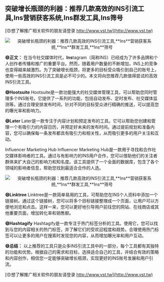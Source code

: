 ## **突破增长瓶颈的利器：推荐几款高效的INS引流工具,**Ins**营销获客系统,**Ins**群发工具,**Ins**筛号**

[😍想了解推广相关软件的朋友请登录 http://www.vst.tw](http://www.vst.tw)

 <center><img src="https://vst.tw/MP4/tuiguang/png/4.png" alt="突破增长瓶颈的利器：推荐几款高效的INS引流工具,**Ins**营销获客系统,**Ins**群发工具,**Ins**筛号"></center>

**😄正文：**
在当今社交媒体时代，**Ins**tagram（简称INS）已经成为了许多品牌和个人创作者传播和推广的重要平台。然而，随着用户数量的不断增加，INS上的竞争也变得越来越激烈。为了突破增长瓶颈，将更多的目标受众吸引到自己的账号上，使用一些高效的INS引流工具是必不可少的。本文将向您推荐几款值得尝试的高效INS引流工具。

**😄Hootsuite**
Hootsuite是一款功能强大的社交媒体管理工具，可以帮助您同时管理多个INS账号。它提供了一系列的功能，包括自动发布、定时发布、社交媒体监测等。通过合理安排发布时间，针对不同的目标受众进行精确的推送，可以提高您的曝光率和影响力。

**😄Later**
Later是一款专注于内容计划和预定发布的工具。它可以帮助您创建和管理一个有吸引力的内容日历，并预定好未来的发布时间。通过提前规划和准备内容，您可以确保每一条发布都具有吸引力和相关性，从而吸引更多的用户关注和互动。

Influencer Marketing Hub
Influencer Marketing Hub是一款用于寻找和合作社交媒体影响者的工具。通过与有影响力的INS用户合作，您可以借助他们的关注者群体来扩大自己的影响力和知名度。该工具提供了一个全面的数据库，包含了各个领域的影响者信息，帮助您找到最适合合作的人选。

 <center><img src="https://vst.tw/MP4/tuiguang/png/7.png" alt="突破增长瓶颈的利器：推荐几款高效的INS引流工具,**Ins**营销获客系统,**Ins**群发工具,**Ins**筛号"></center>

**😄Linktree**
Linktree是一款简单易用的工具，可帮助您在INS个人资料中添加一个链接树。通过这个链接树，您可以将多个目标链接整理成一个页面，让用户可以方便地浏览和点击。这样一来，您可以更好地引导用户前往您的网站、在线商店或其他重要页面，增加转化率和销售额。

**😄Hashtagify**
Hashtagify是一款专注于热门标签分析的工具。使用它，您可以找到与您的内容相关的热门标签，并了解它们的受欢迎程度和趋势。合理使用热门标签可以让更多的用户在搜索时发现您的内容，从而增加曝光率和用户互动。

**😄总结：**
以上推荐的工具只是众多INS引流工具中的一部分，每个工具都有其独特的功能和优势。根据自己的需求和目标，选择适合自己的工具，并结合有效的策略和内容创作，相信您一定能够突破增长瓶颈，实现更好的INS账号发展和用户引流。

[😍想了解推广相关软件的朋友请登录 http://www.vst.tw](http://www.vst.tw)



